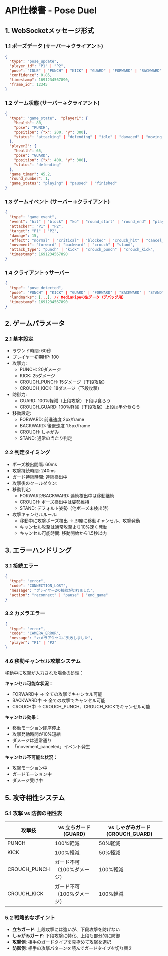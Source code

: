 # API仕様書 - Pose Duel

## 1. WebSocketメッセージ形式

### 1.1 ポーズデータ (サーバー→クライアント)
```json
{
  "type": "pose_update",
  "player_id": "P1" | "P2",
  "pose": "IDLE" | "PUNCH" | "KICK" | "GUARD" | "FORWARD" | "BACKWARD" | "STAND" | "CROUCH" | "CROUCH_PUNCH" | "CROUCH_KICK" | "CROUCH_GUARD",
  "confidence": 0.85,
  "timestamp": 1691234567890,
  "frame_id": 12345
}
```

### 1.2 ゲーム状態 (サーバー→クライアント)
```json
{
  "type": "game_state",  "player1": {
    "health": 80,
    "pose": "PUNCH",
    "position": {"x": 200, "y": 300},
    "status": "attacking" | "defending" | "idle" | "damaged" | "moving_forward" | "moving_backward" | "crouching" | "crouch_attacking" | "crouch_defending" | "attack_canceling"
  },
  "player2": {
    "health": 65,
    "pose": "GUARD", 
    "position": {"x": 400, "y": 300},
    "status": "defending"
  },
  "game_timer": 45.2,
  "round_number": 1,
  "game_status": "playing" | "paused" | "finished"
}
```

### 1.3 ゲームイベント (サーバー→クライアント)
```json
{
  "type": "game_event",
  "event": "hit" | "block" | "ko" | "round_start" | "round_end" | "player_moved" | "stance_changed" | "movement_canceled" | "combo_attack",
  "attacker": "P1" | "P2",
  "target": "P1" | "P2",
  "damage": 15,
  "effect": "normal" | "critical" | "blocked" | "crouch_hit" | "cancel_combo" | "crouch_blocked",
  "movement": "forward" | "backward" | "crouch" | "stand",
  "attack_type": "punch" | "kick" | "crouch_punch" | "crouch_kick",
  "timestamp": 1691234567890
}
```

### 1.4 クライアント→サーバー
```json
{
  "type": "pose_detected",
  "pose": "PUNCH" | "KICK" | "GUARD" | "FORWARD" | "BACKWARD" | "STAND" | "CROUCH" | "CROUCH_PUNCH" | "CROUCH_KICK" | "CROUCH_GUARD",
  "landmarks": [...], // MediaPipeの生データ（デバッグ用）
  "timestamp": 1691234567890
}
```

## 2. ゲームパラメータ

### 2.1 基本設定
- ラウンド時間: 60秒
- プレイヤー初期HP: 100
- 攻撃力:
  - PUNCH: 20ダメージ
  - KICK: 25ダメージ
  - CROUCH_PUNCH: 15ダメージ（下段攻撃）
  - CROUCH_KICK: 18ダメージ（下段攻撃）
- 防御力:
  - GUARD: 100%軽減（上段攻撃）下段は食らう
  - CROUCH_GUARD: 100%軽減（下段攻撃）上段は半分食らう
- 移動設定:
  - FORWARD: 前進速度 2px/frame
  - BACKWARD: 後退速度 1.5px/frame
  - CROUCH: しゃがみ
  - STAND: 通常の当たり判定

### 2.2 判定タイミング
- ポーズ検出間隔: 60ms
- 攻撃持続時間: 240ms
- ガード持続時間: 連続検出中
- 攻撃後のクールダウン: 
- 移動判定:
  - FORWARD/BACKWARD: 連続検出中は移動継続
  - CROUCH: ポーズ検出中は姿勢維持
  - STAND: デフォルト姿勢（他ポーズ未検出時）
- 攻撃キャンセルルール:
  - 移動中に攻撃ポーズ検出 → 即座に移動キャンセル、攻撃発動
  - キャンセル攻撃は通常攻撃より10%速く発動
  - キャンセル可能時間: 移動開始から1.5秒以内

## 3. エラーハンドリング

### 3.1 接続エラー
```json
{
  "type": "error",
  "code": "CONNECTION_LOST",
  "message": "プレイヤー2の接続が切れました",
  "action": "reconnect" | "pause" | "end_game"
}
```

### 3.2 カメラエラー
```json
{
  "type": "error", 
  "code": "CAMERA_ERROR",
  "message": "カメラアクセスに失敗しました",
  "player": "P1" | "P2"
}
```

### 4.6 移動キャンセル攻撃システム
移動中に攻撃が入力された場合の処理：

**キャンセル可能な状況：**
- FORWARD中 → 全ての攻撃でキャンセル可能
- BACKWARD中 → 全ての攻撃でキャンセル可能  
- CROUCH中 → CROUCH_PUNCH、CROUCH_KICKでキャンセル可能

**キャンセル効果：**
- 移動モーション即座停止
- 攻撃発動時間が10%短縮
- ダメージは通常通り
- 「movement_canceled」イベント発生

**キャンセル不可能な状況：**
- 攻撃モーション中
- ガードモーション中
- ダメージ受け中

## 5. 攻守相性システム

### 5.1 攻撃 vs 防御の相性表

| 攻撃技 | vs 立ちガード(GUARD) | vs しゃがみガード(CROUCH_GUARD) |
|--------|---------------------|--------------------------------|
| PUNCH | 100%軽減 | 50%軽減 |
| KICK | 100%軽減 | 50%軽減 |
| CROUCH_PUNCH | ガード不可（100%ダメージ） | 100%軽減 |
| CROUCH_KICK | ガード不可（100%ダメージ） | 100%軽減 |

### 5.2 戦略的なポイント
- **立ちガード**: 上段攻撃には強いが、下段攻撃を防げない
- **しゃがみガード**: 下段攻撃に特化、上段も部分的に防御
- **攻撃側**: 相手のガードタイプを見極めて攻撃を選択
- **防御側**: 相手の攻撃パターンを読んでガードタイプを切り替え
